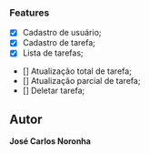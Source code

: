 ### Features

- [x] Cadastro de usuário;
- [x] Cadastro de tarefa;
- [x] Lista de tarefas;
- [] Atualização total de tarefa;
- [] Atualização parcial de tarefa;
- [] Deletar tarefa;

## Autor

**José Carlos Noronha**